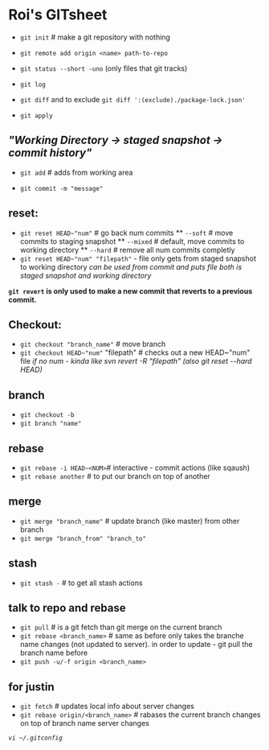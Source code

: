 Roi's GITsheet
==============


* `git init` # make a git repository with nothing
* `git remote add origin <name> path-to-repo`

* `git status --short -uno` (only files that git tracks)
* `git log` 
* `git diff` and to exclude `git diff ':(exclude)./package-lock.json'`
* `git apply`

## ***"Working Directory -> staged snapshot -> commit history"***

* `git add` # adds from working area

* `git commit -m "message"`

## reset:
* `git reset HEAD~"num"` # go back num commits
** `--soft` # move commits to staging snapshot
** `--mixed` # default, move commits to working directory
** `--hard` # remove all num commits completly
* `git reset HEAD~"num" "filepath"` - file only gets from staged snapshot to working directory
*can be used from commit and puts file both is staged snapshot and working directory*

**`git revert` is only used to make a new commit that reverts to a previous commit.**

## Checkout:
* `git checkout "branch_name"` # move branch
* `git checkout HEAD~"num"` "filepath" # checks out a new HEAD~"num" file
*if no num - kinda like svn revert -R "filepath" (also git reset --hard HEAD)*

## branch
* `git checkout -b`
* `git branch "name"`

## rebase
* `git rebase -i HEAD~<NUM>`# interactive - commit actions (like sqaush)
* `git rebase another` # to put our branch on top of another

## merge
* `git merge "branch_name"` # update branch (like master) from other branch
* `git merge "branch_from" "branch_to"`

## stash
* `git stash -` # to get all stash actions

## talk to repo and rebase
* `git pull` # is a git fetch than git merge on the current branch
* `git rebase <branch_name>` # same as before only takes the branche name changes (not updated to server). in order to update - git pull the branch name before
* `git push -u/-f origin <branch_name>`

## for justin
* `git fetch` # updates local info about server changes
* `git rebase origin/<branch_name>` # rabases the current branch changes on top of branch name server changes

*`vi ~/.gitconfig`*
